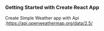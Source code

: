 ### Getting Started with Create React App

Create Simple Weather app with Api :https://api.openweathermap.org/data/2.5/
